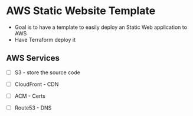 # AWS Static Website Template
- Goal is to have a template to easily deploy an Static Web application to AWS
- Have Terraform deploy it




## AWS Services
- [ ] S3 - store the source code
- [ ] CloudFront - CDN
- [ ] ACM - Certs
- [ ] Route53 - DNS


